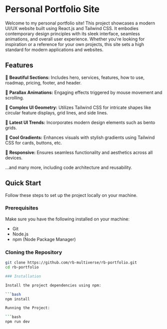 # Personal Portfolio Site

Welcome to my personal portfolio site! This project showcases a modern UI/UX website built using React.js and Tailwind CSS. It embodies contemporary design principles with its sleek interface, seamless animations, and overall user experience. Whether you're looking for inspiration or a reference for your own projects, this site sets a high standard for modern applications and websites.

## Features

🚀 **Beautiful Sections:** Includes hero, services, features, how to use, roadmap, pricing, footer, and header.

🌌 **Parallax Animations:** Engaging effects triggered by mouse movement and scrolling.

🔶 **Complex UI Geometry:** Utilizes Tailwind CSS for intricate shapes like circular feature displays, grid lines, and side lines.

🎨 **Latest UI Trends:** Incorporates modern design elements such as bento grids.

🌈 **Cool Gradients:** Enhances visuals with stylish gradients using Tailwind CSS for cards, buttons, etc.

📱 **Responsive:** Ensures seamless functionality and aesthetics across all devices.

...and many more, including code architecture and reusability.

## Quick Start

Follow these steps to set up the project locally on your machine.

### Prerequisites

Make sure you have the following installed on your machine:

- Git
- Node.js
- npm (Node Package Manager)

### Cloning the Repository

```bash
git clone https://github.com/rb-multiverse/rb-portfolio.git
cd rb-portfolio

### Installation

Install the project dependencies using npm:

```bash
npm install

Running the Project:

```bash
npm run dev
